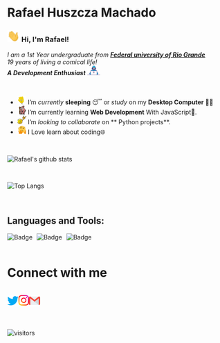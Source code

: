 # Rafael Huszcza Machado&nbsp;


<!-- 
    &nbsp; [![HitCount](http://hits.dwyl.com/SatYu26/SatYu26.svg)](http://hits.dwyl.com/SatYu26/SatYu26) 
-->

### <img src="https://github.com/SatYu26/SatYu26/blob/master/Assets/Hi.gif" width="29px"> Hi, I'm Rafael! 


<p>
  <em>
    I am a 1st Year undergraduate from <a href="https://www.furg.br/"> <b>Federal university of Rio Grande</a></b> <br>
    19 years of living a comical life! <br>
    <b>A Development Enthusiast</b> <img src="https://github.com/SatYu26/SatYu26/blob/master/Assets/Developer.gif" width="30px">
  </em>  
</p>

<br>

- <img alt="GIF" src="https://github.com/SatYu26/SatYu26/blob/master/Assets/wave.gif" width="20vw" /> I’m *currently* **sleeping** 😴 or *study* on my **Desktop Computer** 👨‍💻
- <img alt="GIF" src="https://github.com/SatYu26/SatYu26/blob/master/Assets/gandalf_parrot.gif" width="20vw" /> I’m currently learning **Web Development** With JavaScript💪.
- <img alt="GIF" src="https://github.com/SatYu26/SatYu26/blob/master/Assets/headbang.gif" width="20vw" /> I’m *looking to collaborate* on ** Python projects**.
- <img alt="GIF" src="https://github.com/SatYu26/SatYu26/blob/master/Assets/hmm.gif" width="20vw" /> I Love learn about coding🌐

<br>


![Rafael's github stats](https://github-readme-stats.vercel.app/api?username=RafaelHuszcza&count_private=true&show_icons=true&theme=radical&include_all_commits=true)

<br>

![Top Langs](https://github-readme-stats.vercel.app/api/top-langs/?username=RafaelHuszcza&theme=radical)

<br>

## Languages and Tools:

<img alt="Badge" style="float: left; margin-right: 10px;" src="https://img.shields.io/badge/python-000000?&style=for-the-badge&logo=python&logoColor=yellow"/>    <img alt="Badge" style="float: left; margin-right: 10px;"  src="https://img.shields.io/badge/-Spyder%20IDE-000000?style=for-the-badge&logo=Spyder-IDE&logoColor=8B0000"/> <img alt="Badge" style="float: left; margin-right: 10px;"  src="https://img.shields.io/badge/-PyCharm-000000?style=for-the-badge&logo=PyCharm&logoColor=87CEFA"/>    
<br>

# Connect with me
<br>
  <a href="https://twitter.com/rafaelhuszcza">
    <img align="left" alt="Rafael Huszcza | Twitter" width="26px" src="https://github.com/SatYu26/SatYu26/blob/master/Assets/Twitter.svg" />
  </a> &nbsp;&nbsp;
  <a href="https://www.instagram.com/rhuszcza/">
    <img align="left" alt="Rafael Huszcza | Instagram" width="24px" src="https://github.com/SatYu26/SatYu26/blob/master/Assets/Instagram.svg" />
  </a> &nbsp;&nbsp;
  <a href="mailto:rafaelhuszcza@gmail.com">
    <img align="left" alt="Rafael huszcza | Gmail" width="26px" src="https://github.com/SatYu26/SatYu26/blob/master/Assets/Gmail.svg" />
  </a>


<br><br>

![visitors](https://visitor-badge.laobi.icu/badge?page_id=RafaelHuszcza)


